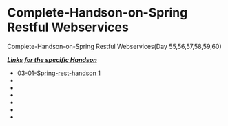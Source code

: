 # Complete-Handson-on-Spring Restful Webservices
 Complete-Handson-on-Spring Restful Webservices(Day 55,56,57,58,59,60)

 <I><B><u>Links for the specific Handson</u></I></B>
 <ul>
 <li><a href="https://github.com/sanskar1812/Complete-Handson-on-Spring-Restful-Webservices/tree/main/03-01-Spring-rest-handson%201">03-01-Spring-rest-handson 1</a></li>
 <li></li>
 <li></li>
 <li></li>
 <li></li>
 <li></li>
 <li></li>
 </ul>
